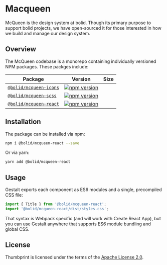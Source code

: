 # Macqueen

McQueen is the design system at bolid. Though its primary purpose to support bolid projects, we have open-sourced it for those interested in how we build and manage our design system.

## Overview

The McQueen codebase is a monorepo containing individually versioned NPM packages. These packges include:

| Package | Version | Size |
| --- | --- | --- |
| [`@bolid/mcqueen-icons`](/packages/mcqueen-icons) | [![npm version](https://badgen.net/npm/v/@bolid/mcqueen-icons)](https://npmjs.com/package/@bolid/mcqueen-icons) |
| [`@bolid/mcqueen-scss`](/packages/mcqueen-scss) | [![npm version](https://badgen.net/npm/v/@bolid/mcqueen-scss)](https://npmjs.com/package/@bolid/mcqueen-scss) |
| [`@bolid/mcqueen-react`](/packages/mcqueen-react) | [![npm version](https://badgen.net/npm/v/@thumbtack/mcqueen-react)](https://npmjs.com/package/@bolid/mcqueen-react) |

## Installation

The package can be installed via npm:

```bash
npm i @bolid/mcqueen-react --save
```

Or via yarn:

```bash
yarn add @bolid/mcqueen-react
```

## Usage

Gestalt exports each component as ES6 modules and a single, precompiled CSS file:

```js
import { Title } from '@bolid/mcqueen-react';
import '@bolid/mcqueen-react/dist/styles.css';
```

That syntax is Webpack specific (and will work with Create React App), but you can use Gestalt anywhere that supports ES6 module bundling and global CSS.


## License

Thumbprint is licensed under the terms of the [Apache License 2.0](LICENSE).
